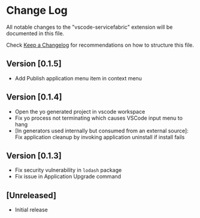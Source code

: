 # Change Log
All notable changes to the "vscode-servicefabric" extension will be documented in this file.

Check [Keep a Changelog](http://keepachangelog.com/) for recommendations on how to structure this file.

## Version [0.1.5]
- Add Publish application menu item in context menu

## Version [0.1.4]
- Open the yo generated project in vscode workspace
- Fix yo process not terminating which causes VSCode input menu to hang
- [In generators used internally but consumed from an external source]: Fix application cleanup by invoking application uninstall if install fails

## Version [0.1.3]
- Fix security vulnerability in `lodash` package
- Fix issue in Application Upgrade command

## [Unreleased]
- Initial release